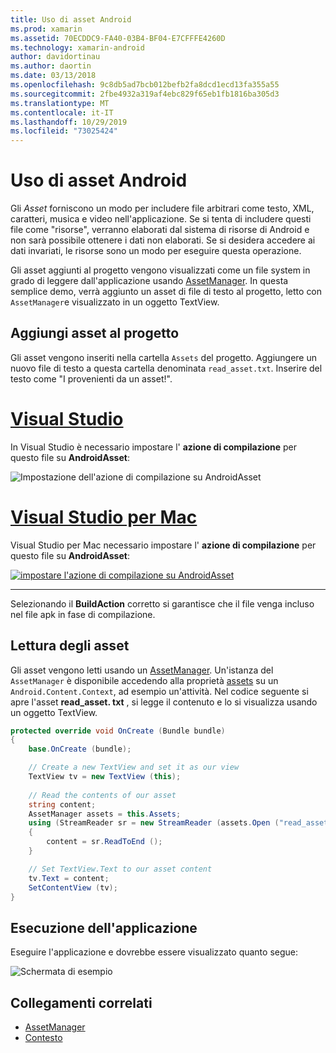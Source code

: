 ```yaml
---
title: Uso di asset Android
ms.prod: xamarin
ms.assetid: 70ECDDC9-FA40-03B4-BF04-E7CFFFE4260D
ms.technology: xamarin-android
author: davidortinau
ms.author: daortin
ms.date: 03/13/2018
ms.openlocfilehash: 9c8db5ad7bcb012befb2fa8dcd1ecd13fa355a55
ms.sourcegitcommit: 2fbe4932a319af4ebc829f65eb1fb1816ba305d3
ms.translationtype: MT
ms.contentlocale: it-IT
ms.lasthandoff: 10/29/2019
ms.locfileid: "73025424"
---
```

# <a name="using-android-assets"></a>Uso di asset Android

Gli _Asset_ forniscono un modo per includere file arbitrari come testo, XML, caratteri, musica e video nell'applicazione. Se si tenta di includere questi file come "risorse", verranno elaborati dal sistema di risorse di Android e non sarà possibile ottenere i dati non elaborati. Se si desidera accedere ai dati invariati, le risorse sono un modo per eseguire questa operazione.

Gli asset aggiunti al progetto vengono visualizzati come un file system in grado di leggere dall'applicazione usando [AssetManager](xref:Android.Content.Res.AssetManager).
In questa semplice demo, verrà aggiunto un asset di file di testo al progetto, letto con `AssetManager`e visualizzato in un oggetto TextView.

## <a name="add-asset-to-project"></a>Aggiungi asset al progetto

Gli asset vengono inseriti nella cartella `Assets` del progetto. Aggiungere un nuovo file di testo a questa cartella denominata `read_asset.txt`. Inserire del testo come "I provenienti da un asset!".

# <a name="visual-studiotabwindows"></a>[Visual Studio](#tab/windows)

In Visual Studio è necessario impostare l' **azione di compilazione** per questo file su **AndroidAsset**:

![Impostazione dell'azione di compilazione su AndroidAsset](android-assets-images/asset-properties-vs.png) 

# <a name="visual-studio-for-mactabmacos"></a>[Visual Studio per Mac](#tab/macos)

Visual Studio per Mac necessario impostare l' **azione di compilazione** per questo file su **AndroidAsset**:

[![impostare l'azione di compilazione su AndroidAsset](android-assets-images/asset-properties-xs-sml.png)](android-assets-images/asset-properties-xs.png#lightbox)

-----

Selezionando il **BuildAction** corretto si garantisce che il file venga incluso nel file apk in fase di compilazione.

## <a name="reading-assets"></a>Lettura degli asset

Gli asset vengono letti usando un [AssetManager](xref:Android.Content.Res.AssetManager). Un'istanza del `AssetManager` è disponibile accedendo alla proprietà [assets](xref:Android.Content.Context.Assets) su un `Android.Content.Context`, ad esempio un'attività.
Nel codice seguente si apre l'asset **read_asset. txt** , si legge il contenuto e lo si visualizza usando un oggetto TextView.

```csharp
protected override void OnCreate (Bundle bundle)
{
    base.OnCreate (bundle);

    // Create a new TextView and set it as our view
    TextView tv = new TextView (this);
    
    // Read the contents of our asset
    string content;
    AssetManager assets = this.Assets;
    using (StreamReader sr = new StreamReader (assets.Open ("read_asset.txt")))
    {
        content = sr.ReadToEnd ();
    }

    // Set TextView.Text to our asset content
    tv.Text = content;
    SetContentView (tv);
}
```

## <a name="running-the-application"></a>Esecuzione dell'applicazione

Eseguire l'applicazione e dovrebbe essere visualizzato quanto segue:

![Schermata di esempio](android-assets-images/screenshot.png)

## <a name="related-links"></a>Collegamenti correlati

- [AssetManager](xref:Android.Content.Res.AssetManager)
- [Contesto](xref:Android.Content.Context)
